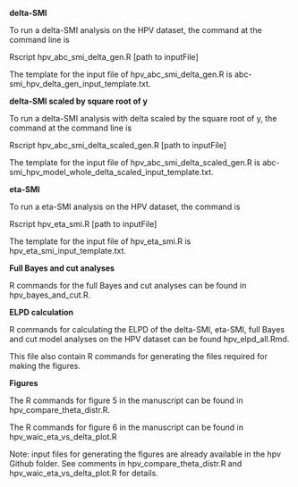 **delta-SMI**

To run a delta-SMI analysis on the HPV dataset, the command at the command line is

Rscript hpv_abc_smi_delta_gen.R [path to inputFile]

The template for the input file of hpv_abc_smi_delta_gen.R is abc-smi_hpv_delta_gen_input_template.txt.


**delta-SMI scaled by square root of y**

To run a delta-SMI analysis with delta scaled by the square root of y, the command at the command line is

Rscript hpv_abc_smi_delta_scaled_gen.R [path to inputFile]

The template for the input file of hpv_abc_smi_delta_scaled_gen.R is abc-smi_hpv_model_whole_delta_scaled_input_template.txt.


**eta-SMI**

To run a eta-SMI analysis on the HPV dataset, the command is

Rscript hpv_eta_smi.R [path to inputFile]

The template for the input file of hpv_eta_smi.R is hpv_eta_smi_input_template.txt.


**Full Bayes and cut analyses**

R commands for the full Bayes and cut analyses can be found in hpv_bayes_and_cut.R.


**ELPD calculation**

R commands for calculating the ELPD of the delta-SMI, eta-SMI, full Bayes and cut model analyses on the HPV dataset can be found hpv_elpd_all.Rmd.

This file also contain R commands for generating the files required for making the figures.

**Figures**

The R commands for figure 5 in the manuscript can be found in hpv_compare_theta_distr.R.

The R commands for figure 6 in the manuscript can be found in hpv_waic_eta_vs_delta_plot.R

Note: input files for generating the figures are already available in the hpv Github folder. See comments in hpv_compare_theta_distr.R and hpv_waic_eta_vs_delta_plot.R for details.
